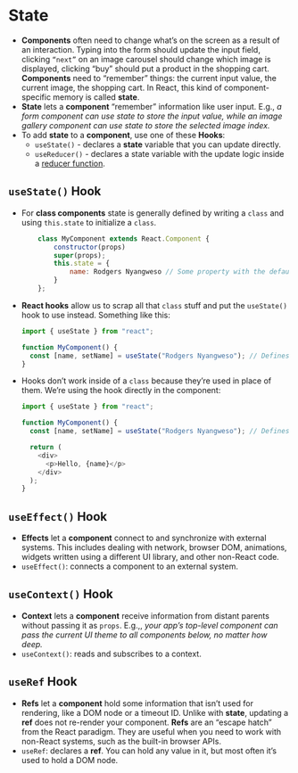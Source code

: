 # State

- **Components** often need to change what’s on the screen as a result of an interaction. Typing into the form should update the input field, clicking `“next”` on an image carousel should change which image is displayed, clicking “buy” should put a product in the shopping cart. **Components** need to “remember” things: the current input value, the current image, the shopping cart. In React, this kind of component-specific memory is called **state**.
- **State** lets a **component** “remember” information like user input. E.g., _a form component can use state to store the input value, while an image gallery component can use state to store the selected image index._
- To add **state** to a **component**, use one of these **Hooks**:
  - `useState()` - declares a **state** variable that you can update directly.
  - `useReducer()` - declares a state variable with the update logic inside a [reducer function](https://react.dev/learn/extracting-state-logic-into-a-reducer).

## `useState()` Hook

- For **class components** state is generally defined by writing a `class` and using `this.state` to initialize a `class`.
  ```js
      class MyComponent extends React.Component {
          constructor(props)
          super(props);
          this.state = {
              name: Rodgers Nyangweso // Some property with the default state value
          }
      };
  ```
- **React hooks** allow us to scrap all that `class` stuff and put the `useState()` hook to use instead. Something like this:

  ```js
  import { useState } from "react";

  function MyComponent() {
    const [name, setName] = useState("Rodgers Nyangweso"); // Defines state variable (name) and call (setName) -- both of which can be named anything
  }
  ```

- Hooks don’t work inside of a `class` because they’re used in place of them. We’re using the hook directly in the component:

  ```js
  import { useState } from "react";

  function MyComponent() {
    const [name, setName] = useState("Rodgers Nyangweso"); // Defines state variable (name) and call (setName) -- both of which can be named anything

    return (
      <div>
        <p>Hello, {name}</p>
      </div>
    );
  }
  ```

## `useEffect()` Hook

- **Effects** let a **component** connect to and synchronize with external systems. This includes dealing with network, browser DOM, animations, widgets written using a different UI library, and other non-React code.
- `useEffect()`: connects a component to an external system.

## `useContext()` Hook

- **Context** lets a **component** receive information from distant parents without passing it as `props`. E.g.,, _your app’s top-level component can pass the current UI theme to all components below, no matter how deep._
- `useContext()`: reads and subscribes to a context.

## `useRef` Hook

- **Refs** let a **component** hold some information that isn’t used for rendering, like a DOM node or a timeout ID. Unlike with **state**, updating a **ref** does not re-render your component. **Refs** are an “escape hatch” from the React paradigm. They are useful when you need to work with non-React systems, such as the built-in browser APIs.
- `useRef`: declares a **ref**. You can hold any value in it, but most often it’s used to hold a DOM node.
